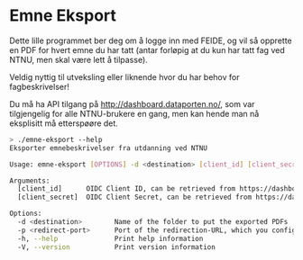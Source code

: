 # Emne Eksport

Dette lille programmet ber deg om å logge inn med FEIDE, og vil så opprette en PDF for hvert emne du har tatt (antar forløpig at du kun har tatt fag ved NTNU, men skal være lett å tilpasse).

Veldig nyttig til utveksling eller liknende hvor du har behov for fagbeskrivelser!

Du må ha API tilgang på http://dashboard.dataporten.no/, som var tilgjengelig for alle NTNU-brukere en gang, men kan hende man nå eksplisitt må etterspøøre det.

```bash
> ./emne-eksport --help
Eksporter emnebeskrivelser fra utdanning ved NTNU

Usage: emne-eksport [OPTIONS] -d <destination> [client_id] [client_secret]

Arguments:
  [client_id]      OIDC Client ID, can be retrieved from https://dashboard.dataporten.no/. Alternatively set through the `FEIDE_CLIENT_ID` environment variable
  [client_secret]  OIDC Client Secret, can be retrieved from https://dashboard.dataporten.no/ Alternatively set through the `FEIDE_CLIENT_SECRET` environment variable

Options:
  -d <destination>        Name of the folder to put the exported PDFs
  -p <redirect-port>      Port of the redirection-URL, which you configured in https://dashboard.dataporten.no [default: 16453]
  -h, --help              Print help information
  -V, --version           Print version information
```

